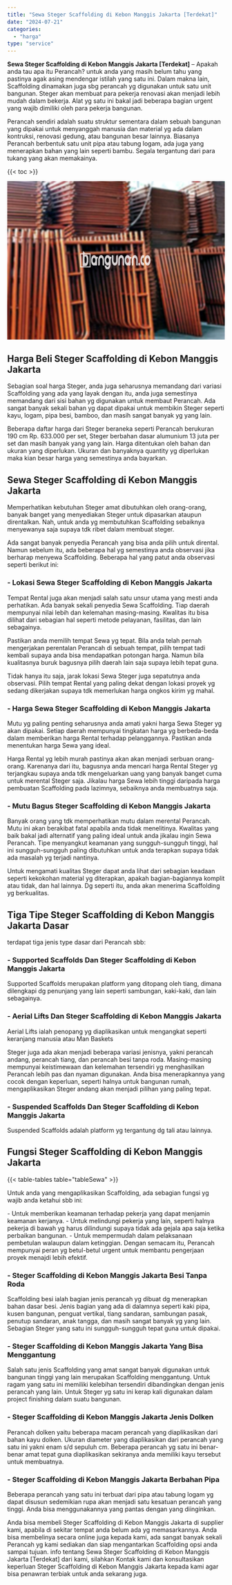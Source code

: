 ```yaml
---
title: "Sewa Steger Scaffolding di Kebon Manggis Jakarta [Terdekat]"
date: "2024-07-21"
categories: 
  - "harga"
type: "service"
---
```


**Sewa Steger Scaffolding di Kebon Manggis Jakarta \[Terdekat\]** – Apakah anda tau apa itu Perancah? untuk anda yang masih belum tahu yang pastinya agak asing mendengar istilah yang satu ini. Dalam makna lain, Scaffolding dinamakan juga sbg perancah yg digunakan untuk satu unit bangunan. Steger akan membuat para pekerja renovasi akan menjadi lebih mudah dalam bekerja. Alat yg satu ini bakal jadi beberapa bagian urgent yang wajib dimiliki oleh para pekerja bangunan.

Perancah sendiri adalah suatu struktur sementara dalam sebuah bangunan yang dipakai untuk menyanggah manusia dan material yg ada dalam kontruksi, renovasi gedung, atau bangunan besar lainnya. Biasanya Perancah berbentuk satu unit pipa atau tabung logam, ada juga yang menerapkan bahan yang lain seperti bambu. Segala tergantung dari para tukang yang akan memakainya.

{{< toc >}}

![Sewa Steger Scaffolding di Kebon Manggis Jakarta [Terdekat]](/images/sewa-scaffolding-steger-12.png)

## Harga Beli Steger Scaffolding di Kebon Manggis Jakarta

Sebagian soal harga Steger, anda juga seharusnya memandang dari variasi Scaffolding yang ada yang layak dengan itu, anda juga semestinya memandang dari sisi bahan yg digunakan untuk membaut Perancah. Ada sangat banyak sekali bahan yg dapat dipakai untuk membikin Steger seperti kayu, logam, pipa besi, bamboo, dan masih sangat banyak yg yang lain.

Beberapa daftar harga dari Steger beraneka seperti Perancah berukuran 190 cm Rp. 633.000 per set, Steger berbahan dasar alumunium 13 juta per set dan masih banyak yang yang lain. Harga ditentukan oleh bahan dan ukuran yang diperlukan. Ukuran dan banyaknya quantity yg diperlukan maka kian besar harga yang semestinya anda bayarkan.

## Sewa Steger Scaffolding di Kebon Manggis Jakarta

Memperhatikan kebutuhan Steger amat dibutuhkan oleh orang-orang, banyak banget yang menyediakan Steger untuk dipasarkan ataupun direntalkan. Nah, untuk anda yg membutuhkan Scaffolding sebaiknya menyewanya saja supaya tdk ribet dalam membuat steger.

Ada sangat banyak penyedia Perancah yang bisa anda pilih untuk dirental. Namun sebelum itu, ada beberapa hal yg semestinya anda observasi jika berharap menyewa Scaffolding. Beberapa hal yang patut anda observasi seperti berikut ini:

### \- Lokasi Sewa Steger Scaffolding di Kebon Manggis Jakarta

Tempat Rental juga akan menjadi salah satu unsur utama yang mesti anda perhatikan. Ada banyak sekali penyedia Sewa Scaffolding. Tiap daerah mempunyai nilai lebih dan kelemahan masing-masing. Kwalitas itu bisa dilihat dari sebagian hal seperti metode pelayanan, fasilitas, dan lain sebagainya.

Pastikan anda memilih tempat Sewa yg tepat. Bila anda telah pernah mengerjakan perentalan Perancah di sebuah tempat, pilih tempat tadi kembali supaya anda bisa mendapatkan potongan harga. Namun bila kualitasnya buruk bagusnya pilih daerah lain saja supaya lebih tepat guna.

Tidak hanya itu saja, jarak lokasi Sewa Steger juga sepatutnya anda observasi. Pilih tempat Rental yang paling dekat dengan lokasi proyek yg sedang dikerjakan supaya tdk memerlukan harga ongkos kirim yg mahal.

### \- Harga Sewa Steger Scaffolding di Kebon Manggis Jakarta

Mutu yg paling penting seharusnya anda amati yakni harga Sewa Steger yg akan dipakai. Setiap daerah mempunyai tingkatan harga yg berbeda-beda dalam memberikan harga Rental terhadap pelanggannya. Pastikan anda menentukan harga Sewa yang ideal.

Harga Rental yg lebih murah pastinya akan akan menjadi serbuan orang-orang. Karenanya dari itu, bagusnya anda mencari harga Rental Steger yg terjangkau supaya anda tdk mengeluarkan uang yang banyak banget cuma untuk merental Steger saja. Jikalau harga Sewa lebih tinggi daripada harga pembuatan Scaffolding pada lazimnya, sebaiknya anda membuatnya saja.

### \- Mutu Bagus Steger Scaffolding di Kebon Manggis Jakarta

Banyak orang yang tdk memperhatikan mutu dalam merental Perancah. Mutu ini akan berakibat fatal apabila anda tidak menelitinya. Kwalitas yang baik bakal jadi alternatif yang paling ideal untuk anda jikalau ingin Sewa Perancah. Tipe menyangkut keamanan yang sungguh-sungguh tinggi, hal ini sungguh-sungguh paling dibutuhkan untuk anda terapkan supaya tidak ada masalah yg terjadi nantinya.

Untuk mengamati kualitas Steger dapat anda lihat dari sebagian keadaan seperti kekokohan material yg diterapkan, apakah bagian-bagiannya komplit atau tidak, dan hal lainnya. Dg seperti itu, anda akan menerima Scaffolding yg berkualitas.

## Tiga Tipe Steger Scaffolding di Kebon Manggis Jakarta Dasar

terdapat tiga jenis type dasar dari Perancah sbb:

### \- Supported Scaffolds Dan Steger Scaffolding di Kebon Manggis Jakarta

Supported Scaffolds merupakan platform yang ditopang oleh tiang, dimana dilengkapi dg penunjang yang lain seperti sambungan, kaki-kaki, dan lain sebagainya.

### \- Aerial Lifts Dan Steger Scaffolding di Kebon Manggis Jakarta

Aerial Lifts ialah penopang yg diaplikasikan untuk mengangkat seperti keranjang manusia atau Man Baskets

Steger juga ada akan menjadi beberapa variasi jenisnya, yakni perancah andang, perancah tiang, dan perancah besi tanpa roda. Masing-masing mempunyai keistimewaan dan kelemahan tersendiri yg menghasilkan Perancah lebih pas dan nyaman digunakan. Anda bisa menerapkannya yang cocok dengan keperluan, seperti halnya untuk bangunan rumah, mengaplikasikan Steger andang akan menjadi pilihan yang paling tepat.

### \- Suspended Scaffolds Dan Steger Scaffolding di Kebon Manggis Jakarta

Suspended Scaffolds adalah platform yg tergantung dg tali atau lainnya.

## Fungsi Steger Scaffolding di Kebon Manggis Jakarta

{{< table-tables table="tableSewa" >}}

Untuk anda yang mengaplikasikan Scaffolding, ada sebagian fungsi yg wajib anda ketahui sbb ini:

\- Untuk memberikan keamanan terhadap pekerja yang dapat menjamin keamanan kerjanya. - Untuk melindungi pekerja yang lain, seperti halnya pekerja di bawah yg harus dilindungi supaya tidak ada gejala apa saja ketika perbaikan bangunan. - Untuk mempermudah dalam pelaksanaan pembetulan walaupun dalam ketinggian. Dengan semacam itu, Perancah mempunyai peran yg betul-betul urgent untuk membantu pengerjaan proyek menajdi lebih efektif.

### \- Steger Scaffolding di Kebon Manggis Jakarta Besi Tanpa Roda

Scaffolding besi ialah bagian jenis perancah yg dibuat dg menerapkan bahan dasar besi. Jenis bagian yang ada di dalamnya seperti kaki pipa, kusen bangunan, penguat vertikal, tiang sandaran, sambungan pasak, penutup sandaran, anak tangga, dan masih sangat banyak yg yang lain. Sebagian Steger yang satu ini sungguh-sungguh tepat guna untuk dipakai.

### \- Steger Scaffolding di Kebon Manggis Jakarta Yang Bisa Menggantung

Salah satu jenis Scaffolding yang amat sangat banyak digunakan untuk bangunan tinggi yang lain merupakan Scaffolding menggantung. Untuk ragam yang satu ini memiliki kelebihan tersendiri dibandingkan dengan jenis perancah yang lain. Untuk Steger yg satu ini kerap kali digunakan dalam project finishing dalam suatu bangunan.

### \- Steger Scaffolding di Kebon Manggis Jakarta Jenis Dolken

Perancah dolken yaitu beberapa macam perancah yang diaplikasikan dari bahan kayu dolken. Ukuran diameter yang diaplikasikan dari perancah yang satu ini yakni enam s/d sepuluh cm. Beberapa perancah yg satu ini benar-benar amat tepat guna diaplikasikan sekiranya anda memiliki kayu tersebut untuk membuatnya.

### \- Steger Scaffolding di Kebon Manggis Jakarta Berbahan Pipa

Beberapa perancah yang satu ini terbuat dari pipa atau tabung logam yg dapat disusun sedemikian rupa akan menjadi satu kesatuan perancah yang tinggi. Anda bisa menggunakannya yang pantas dengan yang diinginkan.

Anda bisa membeli Steger Scaffolding di Kebon Manggis Jakarta di supplier kami, apabila di sekitar tempat anda belum ada yg memasarkannya. Anda bisa membelinya secara online juga kepada kami, ada sangat banyak sekali Perancah yg kami sediakan dan siap mengantarkan Scaffolding opsi anda sampai tujuan. info tentang Sewa Steger Scaffolding di Kebon Manggis Jakarta \[Terdekat\] dari kami, silahkan Kontak kami dan konsultasikan keperluan Steger Scaffolding di Kebon Manggis Jakarta kepada kami agar bisa penawran terbiak untuk anda sekarang juga.
